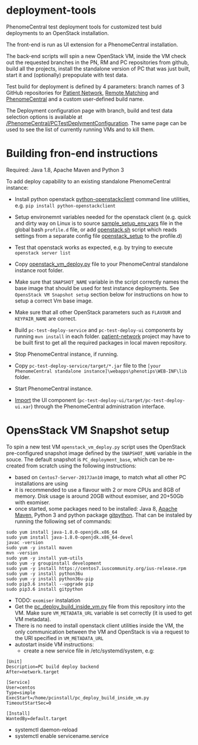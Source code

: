 # deployment-tools
PhenomeCentral test deployment tools for customized test buld deployments to an OpenStack installation.

The front-end is run as UI extension for a PhenomeCentral installation.

The back-end scripts will spin a new OpenStack VM, inside the VM check out the requested branches in the PN, RM and PC repositories from github, build all the projects, install the standalone version of PC that was just built, start it and (optionally) prepopulate with test data.

Test build for deployment is defined by 4 parameters: branch names of 3 GitHub repositories for [Patient Network](https://github.com/phenotips/patient-network/), [Remote Matching](https://github.com/phenotips/remote-matching/) and [PhenomeCentral](https://github.com/phenotips/phenomecentral.org/) and a custom user-defined build name.

The Deployment configuration page with branch, build and test data selection options is available at [/PhenomeCentral/PCTestDeplymentConfiguration](http://localhost:8080/PhenomeCentral/PCTestDeplymentConfiguration). The same page can be used to see the list of currently running VMs and to kill them.

# Building fron-end instructions #
Required: Java 1.8, Apache Maven and Python 3

To add deploy capability to an existing standalone PhenomeCentral instance:
- Install python openstack [python-openstackclient](https://pypi.org/project/python-openstackclient/) command line utilities, e.g. `pip install python-openstackclient`
- Setup environemnt variables needed for the openstack client (e.g. quick and dirty way on Linux is to source [sample_setup_env_vars](scripts/sample_setup_env_vars) file in the global bash `profile.d` file, or add [openstack.sh](scripts/pcdeploy-frontend/etc-files/profile.d/openstack.sh) script which reads settings from a separate config file [openstack_setup](scripts/pcdeploy-frontend/openstack_setup) to the profile.d)
- Test that openstack works as expected, e.g. by trying to execute `openstack server list`

- Copy [openstack_vm_deploy.py](scripts/openstack_vm_deploy.py) file to your PhenomeCentral standalone instance root folder.
- Make sure that `SNAPSHOT_NAME` variable in the script correctly names the base image that should be used for test instance deployments. See `OpensStack VM Snapshot setup` section below for instructions on how to setup a correct Vm base image.
- Make sure that all other OpenStack parameters such as `FLAVOUR` and `KEYPAIR_NAME` are correct.

- Build `pc-test-deploy-service` and `pc-test-deploy-ui` components by running `mvn install` in each folder.
[patient-network](https://github.com/phenotips/patient-network/) project may have to be built first to get all the required packages in local maven repository.
- Stop PhenomeCentral instance, if running.
- Copy `pc-test-deploy-service/target/*.jar` file to the `[your PhenomeCentral standalone instance]\webapps\phenotips\WEB-INF\lib` folder.
- Start PhenomeCentral instance.
- [Import](http://platform.xwiki.org/xwiki/bin/view/AdminGuide/ImportExport#HImportingXWikipages) the UI component (```pc-test-deploy-ui/target/pc-test-deploy-ui.xar```) through the PhenomeCentral administration interface.

# OpensStack VM Snapshot setup #
To spin a new test VM `openstack_vm_deploy.py` script uses the OpenStack pre-configured snapshot image defined by the `SNAPSHOT_NAME` variable in the souce. The default snapshot is `PC_deployment_base`, which can be re-created from scratch using the following instructions:

- based on `Centos7-Server-2017Jan10` image, to match what all other PC installations are using
- it is recommended to use a flavour with 2 or more CPUs and 8GB of memory. Disk usage is around 20GB without exomiser, and 20+50Gb with exomiser.
- once started, some packages need to be installed: Java 8, [Apache Maven](http://maven.apache.org/), Python 3 and python package [gitpython](https://gitpython.readthedocs.io/en/stable/). That can be instaled by running the following set of commands:
```
sudo yum install java-1.8.0-openjdk.x86_64
sudo yum install java-1.8.0-openjdk.x86_64-devel
javac -version
sudo yum -y install maven
mvn -version
sudo yum -y install yum-utils
sudo yum -y groupinstall development
sudo yum -y install https://centos7.iuscommunity.org/ius-release.rpm
sudo yum -y install python36u
sudo yum -y install python36u-pip
sudo pip3.6 install --upgrade pip
sudo pip3.6 install gitpython
```
- TODO: `exomiser` instalation
- Get the [pc_deploy_build_inside_vm.py](scripts/pc_deploy_build_inside_vm.py) file from this repository into the VM. Make sure `VM_METADATA_URL` variable is set correctly (it is used to get VM metadata).
- There is no need to install openstack client utilities inside the VM, the only communication between the VM and OpenStack is via a request to the URl specified in `VM_METADATA_URL`
- autostart inside VM instructions:
  - create a new service file in /etc/systemd/system, e.g:
```
[Unit]
Description=PC build deploy backend
After=network.target

[Service]
User=centos
Type=simple
ExecStart=/home/pcinstall/pc_deploy_build_inside_vm.py
TimeoutStartSec=0

[Install]
WantedBy=default.target
```
  - systemctl daemon-reload
  - systemctl enable servicename.service